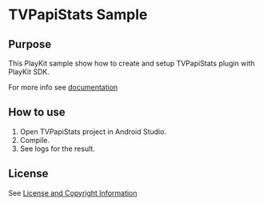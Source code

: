 # TVPapiStats Sample

## Purpose

This PlayKit sample show how to create and setup TVPapiStats plugin with PlayKit SDK.

For more info see [documentation](https://vpaas.kaltura.com/documentation/Mobile-Video-Player-SDKs/v3_Android_Analytics.html)

## How to use

1. Open TVPapiStats project in Android Studio.
2. Compile.
3. See logs for the result.

## License

See [License and Copyright Information](https://github.com/kaltura/playkit-android-samples#license-and-copyright-information)
